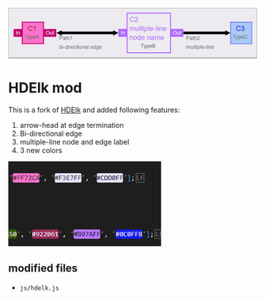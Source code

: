 
![banner](images/banner_2.png)

# HDElk mod

This is a fork of [HDElk](https://github.com/davidthings/hdelk) and added following features:

1. arrow-head at edge termination
2. Bi-directional edge
3. multiple-line node and edge label
4. 3 new colors

![new colors](images/new_colors.png)

## modified files

* `js/hdelk.js`
